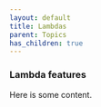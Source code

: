 ```yaml
---
layout: default
title: Lambdas
parent: Topics
has_children: true
---
```

### Lambda features

Here is some content.
